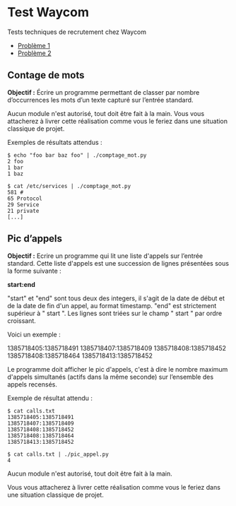 # Test Waycom

Tests techniques de recrutement chez Waycom 

 - [Problème 1](#Contage-de-mots)
 - [Problème 2](#Pic-d’appels)


## Contage de mots

**Objectif :** Écrire un programme permettant de classer par nombre d’occurrences les
mots d’un texte capturé sur l’entrée standard.

Aucun module n'est autorisé, tout doit être fait à la main.
Vous vous attacherez à livrer cette réalisation comme vous le feriez dans une situation
classique de projet.

Exemples de résultats attendus :

```shell script
$ echo "foo bar baz foo" | ./comptage_mot.py
2 foo
1 bar
1 baz
```

```shell script
$ cat /etc/services | ./comptage_mot.py
581 #
65 Protocol
29 Service
21 private
[...]
```

## Pic d’appels

**Objectif :** Ecrire un programme qui lit une liste d'appels sur l’entrée standard. Cette liste
d'appels est une succession de lignes présentées sous la forme suivante :

**start:end**

"start" et "end" sont tous deux des integers, il s'agit de la date de début et de la date de
fin d'un appel, au format timestamp. "end" est strictement supérieur à " start ". Les lignes
sont triées sur le champ " start " par ordre croissant.

Voici un exemple :

1385718405:1385718491
1385718407:1385718409
1385718408:1385718452
1385718408:1385718464
1385718413:1385718452

Le programme doit afficher le pic d'appels, c'est à dire le nombre maximum d'appels
simultanés (actifs dans la même seconde) sur l’ensemble des appels recensés.

Exemple de résultat attendu :
```shell script
$ cat calls.txt
1385718405:1385718491
1385718407:1385718409
1385718408:1385718452
1385718408:1385718464
1385718413:1385718452
```

```shell script
$ cat calls.txt | ./pic_appel.py
4
```

Aucun module n'est autorisé, tout doit être fait à la main.

Vous vous attacherez à livrer cette réalisation comme vous le feriez dans une situation
classique de projet.
